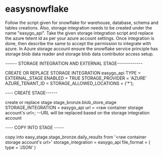 # easysnowflake

Follow the script given for snowflake for warehouse, database, schema and tables creations.
Also, storage integration needs to be created under the name "easygo_api".
Take the given storage integration script and replace the azure tetent id as per your azure account settings.
Once integration is done, then describe the same to accept the permission to integrate with azure.
In Azure storage account ensure the snowflake service principle has storage blob data reader and storage blob data contributor access setup.

------ STORAGE INTEGRATION AND EXTERNAL STAGE-------------

CREATE OR REPLACE STORAGE INTEGRATION easygo_api
  TYPE = EXTERNAL_STAGE
  ENABLED = TRUE
  STORAGE_PROVIDER = 'AZURE'
  AZURE_TENANT_ID = <tenant id from your azure active directory settings> 
  STORAGE_ALLOWED_LOCATIONS = ('*');

---- CREATE STAGE------

create or replace stage stage_bronze.blob_store_stage
STORAGE_INTEGRATION = easygo_api
url = <raw container storage account's url>; --URL will be replaced based on the storage integration account

---- COPY INTO STAGE -----

copy into easy_stage.stage_bronze.daily_results 
from '<raw container storage account's url>'
storage_integration = easygo_api
file_format = (
type = 'JSON' 
) 
